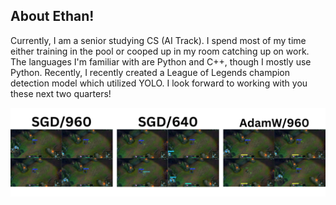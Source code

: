 ## About Ethan!
Currently, I am a senior studying CS (AI Track). I spend most of my time either training in the pool or cooped up in my room catching up on work. The languages I'm familiar with are Python and C++, though I mostly use Python. Recently, I recently created a League of Legends champion detection model which utilized YOLO. I look forward to working with you these next two quarters!

<img src = "/LOL_IMG.png">